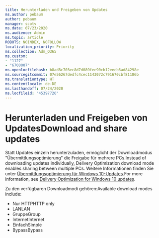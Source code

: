 ```yaml
---
title: Herunterladen und Freigeben von Updates
ms.author: pebaum
author: pebaum
manager: scotv
ms.date: 07/23/2020
ms.audience: Admin
ms.topic: article
ROBOTS: NOINDEX, NOFOLLOW
localization_priority: Priority
ms.collection: Adm_O365
ms.custom:
- "1127"
- "6700007"
ms.openlocfilehash: b8ad8c703ec8d7d089fec90cb12eecb6ad84298e
ms.sourcegitcommit: 07e56267dedfc4cec1143072c791670cbf81186b
ms.translationtype: HT
ms.contentlocale: de-DE
ms.lasthandoff: 07/24/2020
ms.locfileid: "45397726"
---
```

# <a name="download-and-share-updates"></a><span data-ttu-id="5396c-102">Herunterladen und Freigeben von Updates</span><span class="sxs-lookup"><span data-stu-id="5396c-102">Download and share updates</span></span>

<span data-ttu-id="5396c-103">Statt Updates einzeln herunterzuladen, ermöglicht der Downloadmodus "Übermittlungsoptimierung" die Freigabe für mehrere PCs.</span><span class="sxs-lookup"><span data-stu-id="5396c-103">Instead of downloading updates individually, Delivery Optimization download mode enables sharing between multiple PCs.</span></span> <span data-ttu-id="5396c-104">Weitere Informationen finden Sie unter [Übermittlungsoptimierung für Windows 10-Updates](https://docs.microsoft.com/windows/deployment/update/waas-delivery-optimization).</span><span class="sxs-lookup"><span data-stu-id="5396c-104">For more information, see [Delivery Optimization for Windows 10 updates](https://docs.microsoft.com/windows/deployment/update/waas-delivery-optimization).</span></span>  

<span data-ttu-id="5396c-105">Zu den verfügbaren Downloadmodi gehören:</span><span class="sxs-lookup"><span data-stu-id="5396c-105">Available download modes include:</span></span>  
- <span data-ttu-id="5396c-106">Nur HTTP</span><span class="sxs-lookup"><span data-stu-id="5396c-106">HTTP only</span></span>  
- <span data-ttu-id="5396c-107">LAN</span><span class="sxs-lookup"><span data-stu-id="5396c-107">LAN</span></span>  
- <span data-ttu-id="5396c-108">Gruppe</span><span class="sxs-lookup"><span data-stu-id="5396c-108">Group</span></span>  
- <span data-ttu-id="5396c-109">Internet</span><span class="sxs-lookup"><span data-stu-id="5396c-109">Internet</span></span>  
- <span data-ttu-id="5396c-110">Einfach</span><span class="sxs-lookup"><span data-stu-id="5396c-110">Simple</span></span>  
- <span data-ttu-id="5396c-111">Bypass</span><span class="sxs-lookup"><span data-stu-id="5396c-111">Bypass</span></span>